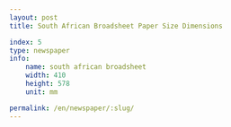 ```yaml
---
layout: post
title: South African Broadsheet Paper Size Dimensions

index: 5
type: newspaper
info:
    name: south african broadsheet
    width: 410
    height: 578
    unit: mm

permalink: /en/newspaper/:slug/
---
```



